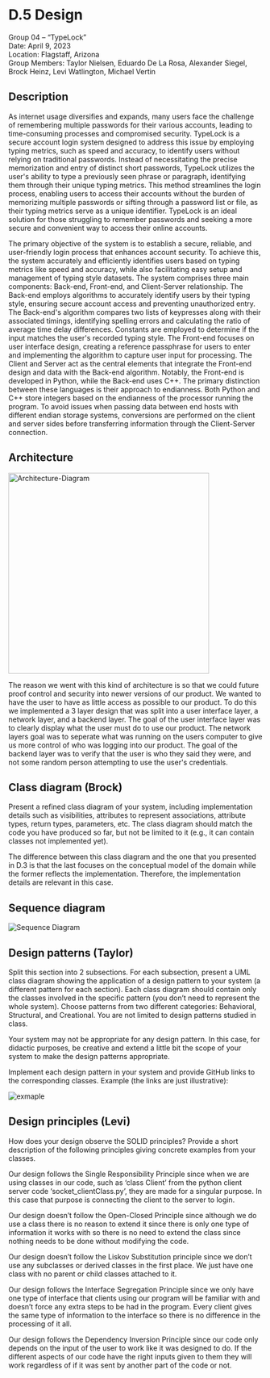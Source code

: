 # D.5 Design

Group 04 – “TypeLock”\
Date: April 9, 2023\
Location: Flagstaff, Arizona\
Group Members: Taylor Nielsen, Eduardo De La Rosa, Alexander Siegel, Brock Heinz, Levi Watlington, Michael Vertin

## Description

As internet usage diversifies and expands, many users face the challenge of remembering multiple passwords for their various accounts, leading to time-consuming processes and compromised security. TypeLock is a secure account login system designed to address this issue by employing typing metrics, such as speed and accuracy, to identify users without relying on traditional passwords. Instead of necessitating the precise memorization and entry of distinct short passwords, TypeLock utilizes the user's ability to type a previously seen phrase or paragraph, identifying them through their unique typing metrics. This method streamlines the login process, enabling users to access their accounts without the burden of memorizing multiple passwords or sifting through a password list or file, as their typing metrics serve as a unique identifier. TypeLock is an ideal solution for those struggling to remember passwords and seeking a more secure and convenient way to access their online accounts.

The primary objective of the system is to establish a secure, reliable, and user-friendly login process that enhances account security. To achieve this, the system accurately and efficiently identifies users based on typing metrics like speed and accuracy, while also facilitating easy setup and management of typing style datasets. The system comprises three main components: Back-end, Front-end, and Client-Server relationship. The Back-end employs algorithms to accurately identify users by their typing style, ensuring secure account access and preventing unauthorized entry. The Back-end's algorithm compares two lists of keypresses along with their associated timings, identifying spelling errors and calculating the ratio of average time delay differences. Constants are employed to determine if the input matches the user's recorded typing style. The Front-end focuses on user interface design, creating a reference passphrase for users to enter and implementing the algorithm to capture user input for processing. The Client and Server act as the central elements that integrate the Front-end design and data with the Back-end algorithm. Notably, the Front-end is developed in Python, while the Back-end uses C++. The primary distinction between these languages is their approach to endianness. Both Python and C++ store integers based on the endianness of the processor running the program. To avoid issues when passing data between end hosts with different endian storage systems, conversions are performed on the client and server sides before transferring information through the Client-Server connection.

## Architecture 

<img width="398" alt="Architecture-Diagram" src="https://user-images.githubusercontent.com/102486288/230805695-e46d5352-9ff0-4ce6-9e58-f0aa20644ca1.png">

The reason we went with this kind of architecture is so that we could future proof control and security into newer versions of our product. We wanted to have the user to have as little access as possible to our product. To do this we implemented a 3 layer design that was split into a user interface layer, a network layer, and a backend layer. The goal of the user interface layer was to clearly display what the user must do to use our product. The network layers goal was to seperate what was running on the users computer to give us more control of who was logging into our product. The goal of the backend layer was to verify that the user is who they said they were, and not some random person attempting to use the user's credentials. 


## Class diagram (Brock)

Present a refined class diagram of your system, including implementation details such as visibilities, attributes to represent associations, attribute types, return types, parameters, etc. The class diagram should match the code you have produced so far, but not be limited to it (e.g., it can contain classes not implemented yet).

The difference between this class diagram and the one that you presented in D.3 is that the last focuses on the conceptual model of the domain while the former reflects the implementation. Therefore, the implementation details are relevant in this case.

## Sequence diagram

![Sequence Diagram](https://cdn.discordapp.com/attachments/856622349516144665/1094706096297480302/CS386_GroupProject_SequenceDiagram.png)

## Design patterns (Taylor)

Split this section into 2 subsections. For each subsection, present a UML class diagram showing the application of a design pattern to your system (a different pattern for each section). Each class diagram should contain only the classes involved in the specific pattern (you don’t need to represent the whole system). Choose patterns from two different categories: Behavioral, Structural, and Creational. You are not limited to design patterns studied in class.

Your system may not be appropriate for any design pattern. In this case, for didactic purposes, be creative and extend a little bit the scope of your system to make the design patterns appropriate.

Implement each design pattern in your system and provide GitHub links to the corresponding classes. Example (the links are just illustrative):

![exmaple](https://cdn.discordapp.com/attachments/1093988004302950531/1093988073316044971/Screenshot_2023-04-07_at_12.57.17_PM.jpg)

## Design principles (Levi)

How does your design observe the SOLID principles? Provide a short description of the following principles giving concrete examples from your classes.

Our design follows the Single Responsibility Principle since when we are using classes in our code, such as ‘class Client’ from the python client server code ‘socket_clientClass.py’, they are made for a singular purpose. In this case that purpose is connecting the client to the server to login.

Our design doesn’t follow the Open-Closed Principle since although we do use a class there is no reason to extend it since there is only one type of information it works with so there is no need to extend the class since nothing needs to be done without modifying the code.

Our design doesn’t follow the Liskov Substitution principle since we don’t use any subclasses or derived classes in the first place. We just have one class with no parent or child classes attached to it.

Our design follows the Interface Segregation Principle since we only have one type of interface that clients using our program will be familiar with and doesn’t force any extra steps to be had in the program. Every client gives the same type of information to the interface so there is no difference in the processing of it all.

Our design follows the Dependency Inversion Principle since our code only depends on the input of the user to work like it was designed to do. If the different aspects of our code have the right inputs given to them they will work regardless of if it was sent by another part of the code or not.
